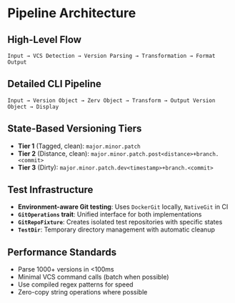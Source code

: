# Pipeline Architecture

## High-Level Flow

```
Input → VCS Detection → Version Parsing → Transformation → Format Output
```

## Detailed CLI Pipeline

```
Input → Version Object → Zerv Object → Transform → Output Version Object → Display
```

## State-Based Versioning Tiers

- **Tier 1** (Tagged, clean): `major.minor.patch`
- **Tier 2** (Distance, clean): `major.minor.patch.post<distance>+branch.<commit>`
- **Tier 3** (Dirty): `major.minor.patch.dev<timestamp>+branch.<commit>`

## Test Infrastructure

- **Environment-aware Git testing**: Uses `DockerGit` locally, `NativeGit` in CI
- **`GitOperations` trait**: Unified interface for both implementations
- **`GitRepoFixture`**: Creates isolated test repositories with specific states
- **`TestDir`**: Temporary directory management with automatic cleanup

## Performance Standards

- Parse 1000+ versions in <100ms
- Minimal VCS command calls (batch when possible)
- Use compiled regex patterns for speed
- Zero-copy string operations where possible
